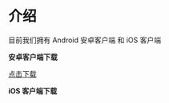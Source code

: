 # 介绍

目前我们拥有 Android 安卓客户端 和 iOS 客户端

**安卓客户端下载**

[点击下载](binaries/3d_magic.apk)

**iOS 客户端下载**

<a href="https://apps.apple.com/cn/app/3d-magic/id1459519725?mt=8" style="display:inline-block;overflow:hidden;background:url(https://linkmaker.itunes.apple.com/zh-cn/badge-lrg.svg?releaseDate=2019-04-14&kind=iossoftware&bubble=ios_apps) no-repeat;width:135px;height:40px;"></a>